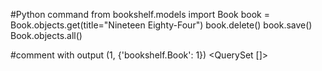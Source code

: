 #Python command
from bookshelf.models import Book
book = Book.objects.get(title="Nineteen Eighty-Four")
book.delete()
book.save()
Book.objects.all()

#comment with output
(1, {'bookshelf.Book': 1})
<QuerySet []>